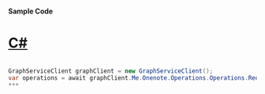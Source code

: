 #### Sample Code
# [C#](#tab/c-sharp)

```C#

GraphServiceClient graphClient = new GraphServiceClient();
var operations = await graphClient.Me.Onenote.Operations.Operations.Request().GetAsync();
*** 

```